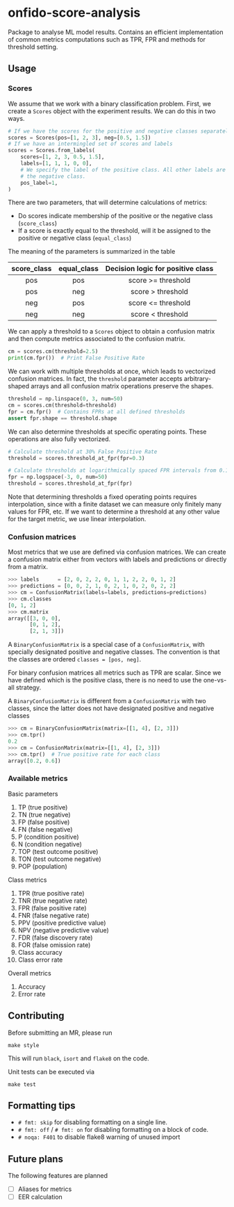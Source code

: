 # onfido-score-analysis

Package to analyse ML model results. Contains an efficient implementation of common
metrics computations such as TPR, FPR and methods for threshold setting.

## Usage

### Scores

We assume that we work with a binary classification problem. First, we create a `Scores`
object with the experiment results. We can do this in two ways.

```python
# If we have the scores for the positive and negative classes separately
scores = Scores(pos=[1, 2, 3], neg=[0.5, 1.5])
# If we have an intermingled set of scores and labels
scores = Scores.from_labels(
    scores=[1, 2, 3, 0.5, 1.5], 
    labels=[1, 1, 1, 0, 0],
    # We specify the label of the positive class. All other labels are assigned to
    # the negative class.
    pos_label=1,  
)
```

There are two parameters, that will determine calculations of metrics:

- Do scores indicate membership of the positive or the negative class (`score_class`)
- If a score is exactly equal to the threshold, will it be assigned to the positive
  or negative class (`equal_class`)

The meaning of the parameters is summarized in the table

| score_class | equal_class | Decision logic for positive class |
|:-----------:|:-----------:|:---------------------------------:|
|     pos     |     pos     |        score >= threshold         |
|     pos     |     neg     |         score > threshold         |
|     neg     |     pos     |        score <= threshold         |
|     neg     |     neg     |         score < threshold         |

We can apply a threshold to a `Scores` object to obtain a confusion matrix and then
compute metrics associated to the confusion matrix.

```python
cm = scores.cm(threshold=2.5)
print(cm.fpr())  # Print False Positive Rate
```

We can work with multiple thresholds at once, which leads to vectorized confusion
matrices. In fact, the `threshold` parameter accepts arbitrary-shaped arrays and all
confusion matrix operations preserve the shapes.

```python
threshold = np.linspace(0, 3, num=50)
cm = scores.cm(threshold=threshold)
fpr = cm.fpr()  # Contains FPRs at all defined thresholds
assert fpr.shape == threshold.shape
```

We can also determine thresholds at specific operating points. These operations are also
fully vectorized.

```python
# Calculate threshold at 30% False Positive Rate
threshold = scores.threshold_at_fpr(fpr=0.3)

# Calculate thresholds at logarithmically spaced FPR intervals from 0.1% to 100%
fpr = np.logspace(-3, 0, num=50)
threshold = scores.threshold_at_fpr(fpr)
```

Note that determining thresholds a fixed operating points requires interpolation, since
with a finite dataset we can measure only finitely many values for FPR, etc. If we want
to determine a threshold at any other value for the target metric, we use linear
interpolation.

### Confusion matrices

Most metrics that we use are defined via confusion matrices. We can create a confusion
matrix either from vectors with labels and predictions or directly from a matrix.

```python
>>> labels      = [2, 0, 2, 2, 0, 1, 1, 2, 2, 0, 1, 2]
>>> predictions = [0, 0, 2, 1, 0, 2, 1, 0, 2, 0, 2, 2]
>>> cm = ConfusionMatrix(labels=labels, predictions=predictions)
>>> cm.classes
[0, 1, 2]
>>> cm.matrix
array([[3, 0, 0],
       [0, 1, 2],
       [2, 1, 3]])
```

A `BinaryConfusionMatrix` is a special case of a `ConfusionMatrix`, with specially
designated positive and negative classes. The convention is that the classes are
ordered `classes = [pos, neg]`.

For binary confusion matrices all metrics such as TPR are scalar. Since we have defined
which is the positive class, there is no need to use the one-vs-all strategy.

A `BinaryConfusionMatrix` is different from a `ConfusionMatrix` with two classes, since
the latter does not have designated positive and negative classes

```python
>>> cm = BinaryConfusionMatrix(matrix=[[1, 4], [2, 3]])
>>> cm.tpr()
0.2
>>> cm = ConfusionMatrix(matrix=[[1, 4], [2, 3]])
>>> cm.tpr()  # True positive rate for each class
array([0.2, 0.6])
```

### Available metrics

Basic parameters

1. TP (true positive)
2. TN (true negative)
3. FP (false positive)
4. FN (false negative)
5. P (condition positive)
6. N (condition negative)
7. TOP (test outcome positive)
8. TON (test outcome negative)
9. POP (population)

Class metrics

1. TPR (true positive rate)
2. TNR (true negative rate)
3. FPR (false positive rate)
4. FNR (false negative rate)
5. PPV (positive predictive value)
6. NPV (negative predictive value)
7. FDR (false discovery rate)
8. FOR (false omission rate)
9. Class accuracy
10. Class error rate

Overall metrics

1. Accuracy
2. Error rate

## Contributing

Before submitting an MR, please run

```shell
make style
```

This will run `black`, `isort` and `flake8` on the code.

Unit tests can be executed via

```shell
make test
```

## Formatting tips

 * `# fmt: skip` for disabling formatting on a single line.
 * `# fmt: off` / `# fmt: on` for disabling formatting on a block of code.
 * `# noqa: F401` to disable flake8 warning of unused import

## Future plans

The following features are planned

- [ ] Aliases for metrics
- [ ] EER calculation
